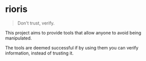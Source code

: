# rioris

> Don't trust, verify.

This project aims to provide tools that allow anyone to avoid being manipulated.

The tools are deemed successful if by using them you can verify information, instead of trusting it.
